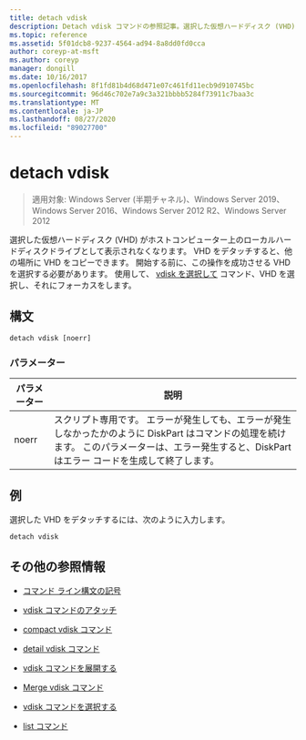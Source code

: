 ```yaml
---
title: detach vdisk
description: Detach vdisk コマンドの参照記事。選択した仮想ハードディスク (VHD) がホストコンピューター上のローカルハードディスクドライブとして表示されなくなります。
ms.topic: reference
ms.assetid: 5f01dcb8-9237-4564-ad94-8a8dd0fd0cca
author: coreyp-at-msft
ms.author: coreyp
manager: dongill
ms.date: 10/16/2017
ms.openlocfilehash: 8f1fd81b4d68d471e07c461fd11ecb9d910745bc
ms.sourcegitcommit: 96d46c702e7a9c3a321bbbb5284f73911c7baa3c
ms.translationtype: MT
ms.contentlocale: ja-JP
ms.lasthandoff: 08/27/2020
ms.locfileid: "89027700"
---
```

# <a name="detach-vdisk"></a>detach vdisk

> 適用対象: Windows Server (半期チャネル)、Windows Server 2019、Windows Server 2016、Windows Server 2012 R2、Windows Server 2012

選択した仮想ハードディスク (VHD) がホストコンピューター上のローカルハードディスクドライブとして表示されなくなります。 VHD をデタッチすると、他の場所に VHD をコピーできます。 開始する前に、この操作を成功させる VHD を選択する必要があります。 使用して、 [vdisk を選択して](select-vdisk.md) コマンド、VHD を選択し、それにフォーカスをします。


## <a name="syntax"></a>構文

```
detach vdisk [noerr]
```

### <a name="parameters"></a>パラメーター

| パラメーター | 説明 |
| --------- | ----------- |
| noerr | スクリプト専用です。 エラーが発生しても、エラーが発生しなかったかのように DiskPart はコマンドの処理を続けます。 このパラメーターは、エラー発生すると、DiskPart はエラー コードを生成して終了します。 |

## <a name="examples"></a>例

選択した VHD をデタッチするには、次のように入力します。

```
detach vdisk
```

## <a name="additional-references"></a>その他の参照情報

- [コマンド ライン構文の記号](command-line-syntax-key.md)

- [vdisk コマンドのアタッチ](attach-vdisk.md)

- [compact vdisk コマンド](compact-vdisk.md)

- [detail vdisk コマンド](detail-vdisk.md)

- [vdisk コマンドを展開する](expand-vdisk.md)

- [Merge vdisk コマンド](merge-vdisk.md)

- [vdisk コマンドを選択する](select-vdisk.md)

- [list コマンド](list.md)
